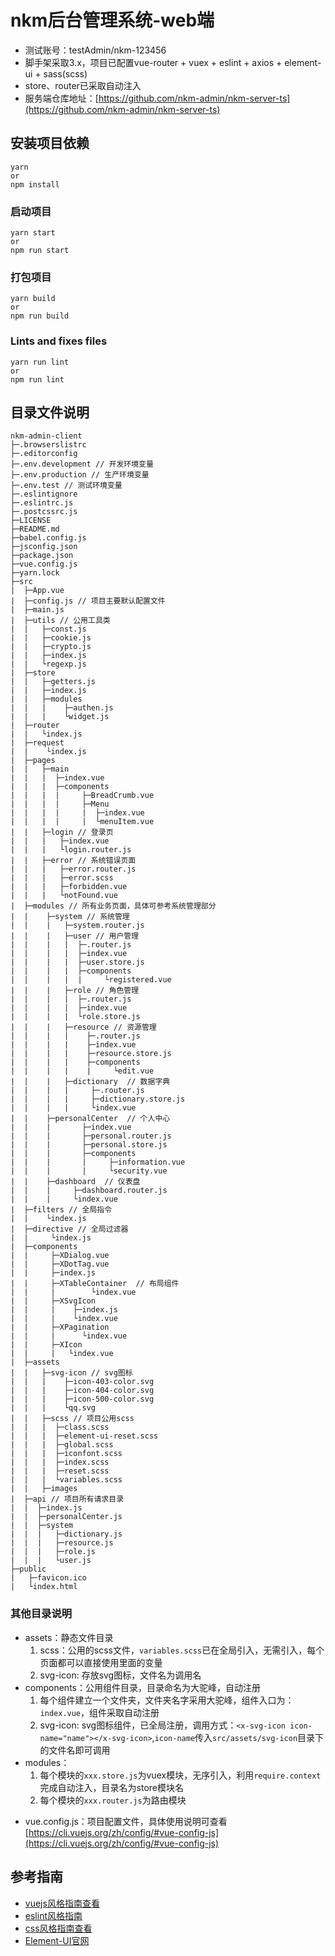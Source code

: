 # nkm后台管理系统-web端

* 测试账号：testAdmin/nkm-123456
* 脚手架采取3.x，项目已配置vue-router + vuex + eslint + axios + element-ui + sass(scss)
* store、router已采取自动注入
* 服务端仓库地址：[https://github.com/nkm-admin/nkm-server-ts](https://github.com/nkm-admin/nkm-server-ts)

## 安装项目依赖
```
yarn
or
npm install
```

### 启动项目
```
yarn start
or
npm run start
```

### 打包项目
```
yarn build
or
npm run build
```

### Lints and fixes files
```
yarn run lint
or
npm run lint
```

## 目录文件说明
```
nkm-admin-client
├─.browserslistrc
├─.editorconfig
├─.env.development // 开发环境变量
├─.env.production // 生产环境变量
├─.env.test // 测试环境变量
├─.eslintignore
├─.eslintrc.js
├─.postcssrc.js
├─LICENSE
├─README.md
├─babel.config.js
├─jsconfig.json
├─package.json
├─vue.config.js
├─yarn.lock
├─src
|  ├─App.vue
|  ├─config.js // 项目主要默认配置文件
|  ├─main.js
|  ├─utils // 公用工具类
|  |   ├─const.js
|  |   ├─cookie.js
|  |   ├─crypto.js
|  |   ├─index.js
|  |   └regexp.js
|  ├─store
|  |   ├─getters.js
|  |   ├─index.js
|  |   ├─modules
|  |   |    ├─authen.js
|  |   |    └widget.js
|  ├─router
|  |   └index.js
|  ├─request
|  |    └index.js
|  ├─pages
|  |   ├─main
|  |   |  ├─index.vue
|  |   |  ├─components
|  |   |  |     ├─BreadCrumb.vue
|  |   |  |     ├─Menu
|  |   |  |     |  ├─index.vue
|  |   |  |     |  └menuItem.vue
|  |   ├─login // 登录页
|  |   |   ├─index.vue
|  |   |   └login.router.js
|  |   ├─error // 系统错误页面
|  |   |   ├─error.router.js
|  |   |   ├─error.scss
|  |   |   ├─forbidden.vue
|  |   |   └notFound.vue
|  ├─modules // 所有业务页面，具体可参考系统管理部分
|  |    ├─system // 系统管理
|  |    |   ├─system.router.js
|  |    |   ├─user // 用户管理
|  |    |   |  ├─.router.js
|  |    |   |  ├─index.vue
|  |    |   |  ├─user.store.js
|  |    |   |  ├─components
|  |    |   |  |     └registered.vue
|  |    |   ├─role // 角色管理
|  |    |   |  ├─.router.js
|  |    |   |  ├─index.vue
|  |    |   |  └role.store.js
|  |    |   ├─resource // 资源管理
|  |    |   |    ├─.router.js
|  |    |   |    ├─index.vue
|  |    |   |    ├─resource.store.js
|  |    |   |    ├─components
|  |    |   |    |     └edit.vue
|  |    |   ├─dictionary  // 数据字典
|  |    |   |     ├─.router.js
|  |    |   |     ├─dictionary.store.js
|  |    |   |     └index.vue
|  |    ├─personalCenter  // 个人中心
|  |    |       ├─index.vue
|  |    |       ├─personal.router.js
|  |    |       ├─personal.store.js
|  |    |       ├─components
|  |    |       |     ├─information.vue
|  |    |       |     └security.vue
|  |    ├─dashboard  // 仪表盘
|  |    |     ├─dashboard.router.js
|  |    |     └index.vue
|  ├─filters // 全局指令
|  |    └index.js
|  ├─directive // 全局过滤器
|  |     └index.js
|  ├─components
|  |     ├─XDialog.vue
|  |     ├─XDotTag.vue
|  |     ├─index.js
|  |     ├─XTableContainer  // 布局组件
|  |     |        └index.vue
|  |     ├─XSvgIcon
|  |     |    ├─index.js
|  |     |    └index.vue
|  |     ├─XPagination
|  |     |      └index.vue
|  |     ├─XIcon
|  |     |   └index.vue
|  ├─assets
|  |   ├─svg-icon // svg图标
|  |   |    ├─icon-403-color.svg
|  |   |    ├─icon-404-color.svg
|  |   |    ├─icon-500-color.svg
|  |   |    └qq.svg
|  |   ├─scss // 项目公用scss
|  |   |  ├─class.scss
|  |   |  ├─element-ui-reset.scss
|  |   |  ├─global.scss
|  |   |  ├─iconfont.scss
|  |   |  ├─index.scss
|  |   |  ├─reset.scss
|  |   |  └variables.scss
|  |   ├─images
|  ├─api // 项目所有请求目录
|  |  ├─index.js
|  |  ├─personalCenter.js
|  |  ├─system
|  |  |   ├─dictionary.js
|  |  |   ├─resource.js
|  |  |   ├─role.js
|  |  |   └user.js
├─public
|   ├─favicon.ico
|   └index.html
```
### 其他目录说明
- assets：静态文件目录
  1. scss：公用的scss文件，`variables.scss`已在全局引入，无需引入，每个页面都可以直接使用里面的变量
  1. svg-icon: 存放svg图标，文件名为调用名
- components：公用组件目录，目录命名为大驼峰，自动注册
  1. 每个组件建立一个文件夹，文件夹名字采用大驼峰，组件入口为：`index.vue`，组件采取自动注册
  1. svg-icon: svg图标组件，已全局注册，调用方式：`<x-svg-icon icon-name="name"></x-svg-icon>`,`icon-name`传入`src/assets/svg-icon`目录下的文件名即可调用
- modules：
  1. 每个模块的`xxx.store.js`为vuex模块，无序引入，利用`require.context`完成自动注入，目录名为store模块名
  1. 每个模块的`xxx.router.js`为路由模块
* vue.config.js：项目配置文件，具体使用说明可查看[https://cli.vuejs.org/zh/config/#vue-config-js](https://cli.vuejs.org/zh/config/#vue-config-js)

## 参考指南
* [vuejs风格指南查看](https://cn.vuejs.org/v2/style-guide/)
* [eslint风格指南](https://github.com/standard/standard/blob/master/docs/RULES-zhcn.md)
* [css风格指南查看](https://codeguide.bootcss.com/#css)
* [Element-UI官网](http://element-cn.eleme.io/#/zh-CN/component/installation)
